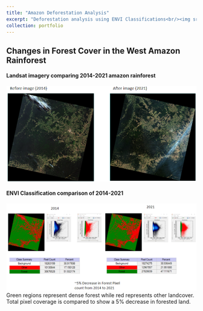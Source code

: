 ```yaml
---
title: "Amazon Deforestation Analysis"
excerpt: "Deforestation analysis using ENVI Classifications<br/><img src='/images/portfolio_preview.PNG'>"
collection: portfolio
---
```


## Changes in Forest Cover in the West Amazon Rainforest

#### Landsat imagery comparing 2014-2021 amazon rainforest
<img src='/images/before_after_amazon.PNG'>

#### ENVI Classification comparison of 2014-2021
<img src='/images/ENVI_data_compare.PNG'>
Green regions represent dense forest while red represents other landcover.
Total pixel coverage is compared to show a 5% decrease in forested land.
